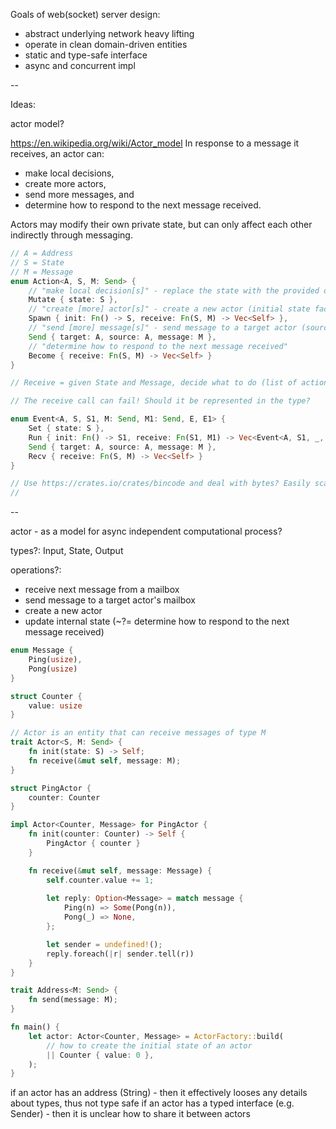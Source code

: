 Goals of web(socket) server design:

- abstract underlying network heavy lifting
- operate in clean domain-driven entities
- static and type-safe interface
- async and concurrent impl

--

Ideas:

actor model?

https://en.wikipedia.org/wiki/Actor_model
In response to a message it receives, an actor can: 
- make local decisions, 
- create more actors, 
- send more messages, and 
- determine how to respond to the next message received. 

Actors may modify their own private state, but can only affect each other indirectly through messaging.

```rust
// A = Address
// S = State
// M = Message
enum Action<A, S, M: Send> {
    // "make local decision[s]" - replace the state with the provided one
    Mutate { state: S },
    // "create [more] actor[s]" - create a new actor (initial state factory + receiver)
    Spawn { init: Fn() -> S, receive: Fn(S, M) -> Vec<Self> },
    // "send [more] message[s]" - send message to a target actor (source can be substituted)
    Send { target: A, source: A, message: M },
    // "determine how to respond to the next message received"
    Become { receive: Fn(S, M) -> Vec<Self> }
}

// Receive = given State and Message, decide what to do (list of actions an actor decides to make)

// The receive call can fail! Should it be represented in the type?

enum Event<A, S, S1, M: Send, M1: Send, E, E1> {
    Set { state: S },
    Run { init: Fn() -> S1, receive: Fn(S1, M1) -> Vec<Event<A, S1, _, M1, _, E1, _>> },
    Send { target: A, source: A, message: M },
    Recv { receive: Fn(S, M) -> Vec<Self> }
}

// Use https://crates.io/crates/bincode and deal with bytes? Easily scales up, but still no type safety.
// 
```

--

actor - as a model for async independent computational process?

types?: Input, State, Output

operations?: 
- receive next message from a mailbox
- send message to a target actor's mailbox
- create a new actor
- update internal state (~?= determine how to respond to the next message received)

```rust
enum Message {
    Ping(usize),
    Pong(usize)
}

struct Counter {
    value: usize
}

// Actor is an entity that can receive messages of type M
trait Actor<S, M: Send> {
    fn init(state: S) -> Self;
    fn receive(&mut self, message: M);
}

struct PingActor {
    counter: Counter    
}

impl Actor<Counter, Message> for PingActor {
    fn init(counter: Counter) -> Self {
        PingActor { counter }
    }

    fn receive(&mut self, message: Message) {
        self.counter.value += 1;
        
        let reply: Option<Message> = match message {
            Ping(n) => Some(Pong(n)),
            Pong(_) => None,
        };

        let sender = undefined!();
        reply.foreach(|r| sender.tell(r))        
    }
}

trait Address<M: Send> {
    fn send(message: M);
}

fn main() {
    let actor: Actor<Counter, Message> = ActorFactory::build(
        // how to create the initial state of an actor
        || Counter { value: 0 },
    );
}
```

if an actor has an address (String) - then it effectively looses any details about types, thus not type safe
if an actor has a typed interface (e.g. Sender<M>) - then it is unclear how to share it between actors